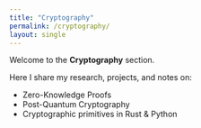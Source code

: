 ```yaml
---
title: "Cryptography"
permalink: /cryptography/
layout: single
---
```


Welcome to the **Cryptography** section.

Here I share my research, projects, and notes on:
- Zero-Knowledge Proofs
- Post-Quantum Cryptography
- Cryptographic primitives in Rust & Python


